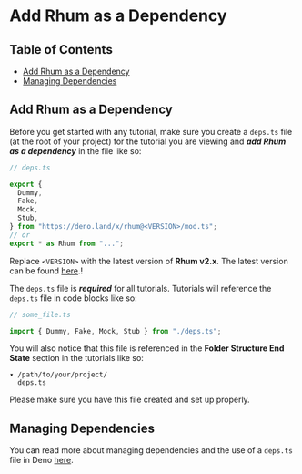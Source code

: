 # Add Rhum as a Dependency

## Table of Contents

- [Add Rhum as a Dependency](#add-rhum-as-a-dependency)
- [Managing Dependencies](#managing-dependencies)

## Add Rhum as a Dependency

Before you get started with any tutorial, make sure you create a `deps.ts` file
(at the root of your project) for the tutorial you are viewing and **_add Rhum
as a dependency_** in the file like so:

```typescript
// deps.ts

export {
  Dummy,
  Fake,
  Mock,
  Stub,
} from "https://deno.land/x/rhum@<VERSION>/mod.ts";
// or
export * as Rhum from "...";
```

Replace `<VERSION>` with the latest version of **Rhum v2.x**. The latest version
can be found [here](https://github.com/drashland/rhum/releases/latest).!

The `deps.ts` file is **_required_** for all tutorials. Tutorials will reference
the `deps.ts` file in code blocks like so:

```typescript
// some_file.ts

import { Dummy, Fake, Mock, Stub } from "./deps.ts";
```

You will also notice that this file is referenced in the **Folder Structure End
State** section in the tutorials like so:

```text
▾ /path/to/your/project/
  deps.ts
```

Please make sure you have this file created and set up properly.

## Managing Dependencies

You can read more about managing dependencies and the use of a `deps.ts` file in
Deno [here](https://deno.land/manual/examples/manage_dependencies).
